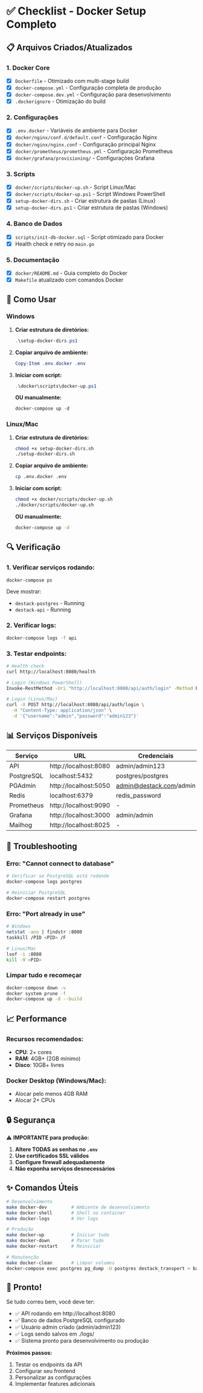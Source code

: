 # ✅ Checklist - Docker Setup Completo

## 📋 Arquivos Criados/Atualizados

### 1. **Docker Core**
- [x] `Dockerfile` - Otimizado com multi-stage build
- [x] `docker-compose.yml` - Configuração completa de produção
- [x] `docker-compose.dev.yml` - Configuração para desenvolvimento
- [x] `.dockerignore` - Otimização do build

### 2. **Configurações**
- [x] `.env.docker` - Variáveis de ambiente para Docker
- [x] `docker/nginx/conf.d/default.conf` - Configuração Nginx
- [x] `docker/nginx/nginx.conf` - Configuração principal Nginx
- [x] `docker/prometheus/prometheus.yml` - Configuração Prometheus
- [x] `docker/grafana/provisioning/` - Configurações Grafana

### 3. **Scripts**
- [x] `docker/scripts/docker-up.sh` - Script Linux/Mac
- [x] `docker/scripts/docker-up.ps1` - Script Windows PowerShell
- [x] `setup-docker-dirs.sh` - Criar estrutura de pastas (Linux)
- [x] `setup-docker-dirs.ps1` - Criar estrutura de pastas (Windows)

### 4. **Banco de Dados**
- [x] `scripts/init-db-docker.sql` - Script otimizado para Docker
- [x] Health check e retry no `main.go`

### 5. **Documentação**
- [x] `docker/README.md` - Guia completo do Docker
- [x] `Makefile` atualizado com comandos Docker

## 🚀 Como Usar

### Windows

1. **Criar estrutura de diretórios:**
   ```powershell
   .\setup-docker-dirs.ps1
   ```

2. **Copiar arquivo de ambiente:**
   ```powershell
   Copy-Item .env.docker .env
   ```

3. **Iniciar com script:**
   ```powershell
   .\docker\scripts\docker-up.ps1
   ```

   **OU manualmente:**
   ```powershell
   docker-compose up -d
   ```

### Linux/Mac

1. **Criar estrutura de diretórios:**
   ```bash
   chmod +x setup-docker-dirs.sh
   ./setup-docker-dirs.sh
   ```

2. **Copiar arquivo de ambiente:**
   ```bash
   cp .env.docker .env
   ```

3. **Iniciar com script:**
   ```bash
   chmod +x docker/scripts/docker-up.sh
   ./docker/scripts/docker-up.sh
   ```

   **OU manualmente:**
   ```bash
   docker-compose up -d
   ```

## 🔍 Verificação

### 1. **Verificar serviços rodando:**
```bash
docker-compose ps
```

Deve mostrar:
- `destack-postgres` - Running
- `destack-api` - Running

### 2. **Verificar logs:**
```bash
docker-compose logs -f api
```

### 3. **Testar endpoints:**
```bash
# Health check
curl http://localhost:8080/health

# Login (Windows PowerShell)
Invoke-RestMethod -Uri "http://localhost:8080/api/auth/login" -Method POST -Body '{"username":"admin","password":"admin123"}' -ContentType "application/json"

# Login (Linux/Mac)
curl -X POST http://localhost:8080/api/auth/login \
  -H "Content-Type: application/json" \
  -d '{"username":"admin","password":"admin123"}'
```

## 📊 Serviços Disponíveis

| Serviço | URL | Credenciais | Profile |
|---------|-----|-------------|---------|
| API | http://localhost:8080 | admin/admin123 | default |
| PostgreSQL | localhost:5432 | postgres/postgres | default |
| PGAdmin | http://localhost:5050 | admin@destack.com/admin | tools |
| Redis | localhost:6379 | redis_password | cache |
| Prometheus | http://localhost:9090 | - | monitoring |
| Grafana | http://localhost:3000 | admin/admin | monitoring |
| Mailhog | http://localhost:8025 | - | dev only |

## 🛑 Troubleshooting

### Erro: "Cannot connect to database"
```bash
# Verificar se PostgreSQL está rodando
docker-compose logs postgres

# Reiniciar PostgreSQL
docker-compose restart postgres
```

### Erro: "Port already in use"
```bash
# Windows
netstat -ano | findstr :8080
taskkill /PID <PID> /F

# Linux/Mac
lsof -i :8080
kill -9 <PID>
```

### Limpar tudo e recomeçar
```bash
docker-compose down -v
docker system prune -f
docker-compose up -d --build
```

## 📈 Performance

### Recursos recomendados:
- **CPU**: 2+ cores
- **RAM**: 4GB+ (2GB mínimo)
- **Disco**: 10GB+ livres

### Docker Desktop (Windows/Mac):
- Alocar pelo menos 4GB RAM
- Alocar 2+ CPUs

## 🔒 Segurança

⚠️ **IMPORTANTE para produção:**

1. **Altere TODAS as senhas no `.env`**
2. **Use certificados SSL válidos**
3. **Configure firewall adequadamente**
4. **Não exponha serviços desnecessários**

## ✨ Comandos Úteis

```bash
# Desenvolvimento
make docker-dev         # Ambiente de desenvolvimento
make docker-shell       # Shell no container
make docker-logs        # Ver logs

# Produção
make docker-up          # Iniciar tudo
make docker-down        # Parar tudo
make docker-restart     # Reiniciar

# Manutenção
make docker-clean       # Limpar volumes
docker-compose exec postgres pg_dump -U postgres destack_transport > backup.sql
```

## 🎉 Pronto!

Se tudo correu bem, você deve ter:
- ✅ API rodando em http://localhost:8080
- ✅ Banco de dados PostgreSQL configurado
- ✅ Usuário admin criado (admin/admin123)
- ✅ Logs sendo salvos em ./logs/
- ✅ Sistema pronto para desenvolvimento ou produção

**Próximos passos:**
1. Testar os endpoints da API
2. Configurar seu frontend
3. Personalizar as configurações
4. Implementar features adicionais